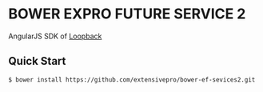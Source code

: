 BOWER EXPRO FUTURE SERVICE 2
===
AngularJS SDK of [Loopback](http://loopback.io)

## Quick Start

```shell
$ bower install https://github.com/extensivepro/bower-ef-sevices2.git
```